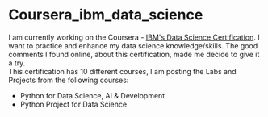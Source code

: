 # Coursera_ibm_data_science
I am currently working on the Coursera - [IBM's Data Science Certification](https://www.coursera.org/professional-certificates/ibm-data-science). I want to practice and enhance my data science knowledge/skills. The good comments I found online, about this certification, made me decide to give it a try. </br>
This certification has 10 different courses, I am posting the Labs and Projects from the following courses:
 - Python for Data Science, AI & Development
 - Python Project for Data Science
